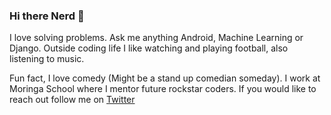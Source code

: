 ### Hi there Nerd 👋
I love solving problems. Ask me anything Android, Machine Learning or Django. Outside coding life I like watching and playing football, also listening to music.

Fun fact, I love comedy (Might be a stand up comedian someday). I work at Moringa School where I mentor future rockstar coders. If you would like to reach out follow me on [Twitter](https://twitter.com/Abdullfertah)


<!--
**fatahrez/fatahrez** is a ✨ _special_ ✨ repository because its `README.md` (this file) appears on your GitHub profile.

Here are some ideas to get you started:

- 🔭 I’m currently working on ...
- 🌱 I’m currently learning ...
- 👯 I’m looking to collaborate on ...
- 🤔 I’m looking for help with ...
- 💬 Ask me about ...
- 📫 How to reach me: ...
- 😄 Pronouns: ...
- ⚡ Fun fact: ...
-->
